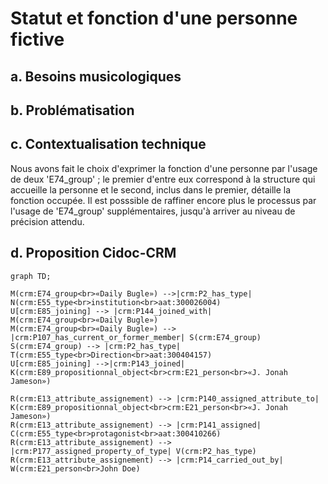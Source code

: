 # Statut et fonction d'une personne fictive

## a. Besoins musicologiques

## b. Problématisation

## c. Contextualisation technique

Nous avons fait le choix d'exprimer la fonction d'une personne par l'usage de deux 'E74_group' ; le premier d'entre eux correspond à la structure qui accueille la personne et le second, inclus dans le premier, détaille la fonction occupée. Il est posssible de raffiner encore plus le processus par l'usage de 'E74_group' supplémentaires, jusqu'à arriver au niveau de précision attendu.

## d. Proposition Cidoc-CRM

```mermaid
graph TD;

M(crm:E74_group<br>«Daily Bugle») -->|crm:P2_has_type| N(crm:E55_type<br>institution<br>aat:300026004)
U[crm:E85_joining] --> |crm:P144_joined_with| M(crm:E74_group<br>«Daily Bugle»)
M(crm:E74_group<br>«Daily Bugle») --> |crm:P107_has_current_or_former_member| S(crm:E74_group)
S(crm:E74_group) --> |crm:P2_has_type| T(crm:E55_type<br>Direction<br>aat:300404157)
U[crm:E85_joining] -->|crm:P143_joined| K(crm:E89_propositionnal_object<br>crm:E21_person<br>«J. Jonah Jameson»)

R(crm:E13_attribute_assignement) --> |crm:P140_assigned_attribute_to| K(crm:E89_propositionnal_object<br>crm:E21_person<br>«J. Jonah Jameson»)
R(crm:E13_attribute_assignement) --> |crm:P141_assigned| C(crm:E55_type<br>protagonist<br>aat:300410266)
R(crm:E13_attribute_assignement) --> |crm:P177_assigned_property_of_type| V(crm:P2_has_type)
R(crm:E13_attribute_assignement) --> |crm:P14_carried_out_by| W(crm:E21_person<br>John Doe)

```
